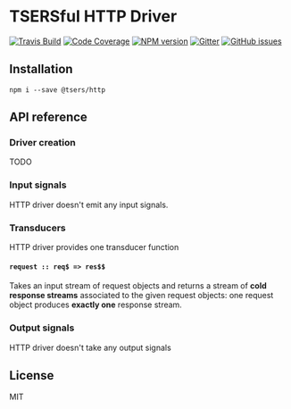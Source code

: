 # TSERSful HTTP Driver

[![Travis Build](https://img.shields.io/travis/tsers-js/http/master.svg?style=flat-square)](https://travis-ci.org/tsers-js/http)
[![Code Coverage](https://img.shields.io/codecov/c/github/tsers-js/http/master.svg?style=flat-square)](https://codecov.io/github/tsers-js/http)
[![NPM version](https://img.shields.io/npm/v/@tsers/http.svg?style=flat-square)](https://www.npmjs.com/package/@tsers/http)
[![Gitter](https://img.shields.io/gitter/room/tsers-js/chat.js.svg?style=flat-square)](https://gitter.im/tsers-js/chat)
[![GitHub issues](https://img.shields.io/badge/issues-%40tsers%2Fcore-blue.svg?style=flat-square)](https://github.com/tsers-js/core/issues)

## Installation

```
npm i --save @tsers/http
``` 

## API reference

### Driver creation

TODO

### Input signals

HTTP driver doesn't emit any input signals.

### Transducers

HTTP driver provides one transducer function

#### `request :: req$ => res$$` 

Takes an input stream of request objects and returns a stream of **cold 
response streams** associated to the given request objects: one request 
object produces **exactly one** response stream.


### Output signals

HTTP driver doesn't take any output signals

## License

MIT


